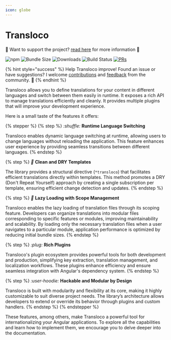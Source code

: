 ```yaml
---
icon: globe
---
```


# Transloco

🩷 Want to support the project? [read here](../) for more information 🩵

![npm](https://img.shields.io/npm/v/@jsverse/transloco) ![Bundle Size](https://img.shields.io/bundlephobia/min/@jsverse/transloco) ![Downloads](https://img.shields.io/npm/dm/@jsverse/transloco) ![Build Status](https://github.com/jsverse/transloco/actions/workflows/ci.yml/badge.svg) [![PRs](https://img.shields.io/badge/PRs-welcome-brightgreen.svg?style=flat-square)](https://github.com/jsverse/transloco/blob/master/CONTRIBUTING.md)

{% hint style="success" %}
Help Transloco improve! Found an issue or have suggestions? I welcome [contributions](https://github.com/jsverse/transloco/pulls) and [feedback](https://github.com/jsverse/transloco/issues) from the community. 🤝
{% endhint %}

Transloco allows you to define translations for your content in different languages and switch between them easily in runtime. It exposes a rich API to manage translations efficiently and cleanly. It provides multiple plugins that will improve your development experience.

Here is a small taste of the features it offers:

{% stepper %}
{% step %}
<i class="fa-shuffle">:shuffle:</i> **Runtime Language Switching**

Transloco enables dynamic language switching at runtime, allowing users to change languages without reloading the application. This feature enhances user experience by providing seamless transitions between different languages.
{% endstep %}

{% step %}
<i class="fa-soap">:soap:</i> **Clean and DRY Templates**

The library provides a structural directive (`*transloco`) that facilitates efficient translations directly within templates. This method promotes a DRY (Don't Repeat Yourself) approach by creating a single subscription per template, ensuring efficient change detection and updates.
{% endstep %}

{% step %}
<i class="fa-otter">:otter:</i> **Lazy Loading with Scope Management**

Transloco enables the lazy loading of translation files through its scoping feature. Developers can organize translations into modular files corresponding to specific features or modules, improving maintainability and scalability. By loading only the necessary translation files when a user navigates to a particular module, application performance is optimized by reducing initial bundle sizes.
{% endstep %}

{% step %}
<i class="fa-plug">:plug:</i> **Rich Plugins**

Transloco's plugin ecosystem provides powerful tools for both development and production, simplifying key extraction, translation management, and localization workflows. These plugins enhance efficiency and ensure seamless integration with Angular's dependency system.
{% endstep %}

{% step %}
<i class="fa-user-hoodie">:user-hoodie:</i> **Hackable and Modular by Design**

Transloco is built with modularity and flexibility at its core, making it highly customizable to suit diverse project needs. The library’s architecture allows developers to extend or override its behavior through plugins and custom handlers.
{% endstep %}
{% endstepper %}

These features, among others, make Transloco a powerful tool for internationalizing your Angular applications. To explore all the capabilities and learn how to implement them, we encourage you to delve deeper into the documentation.
